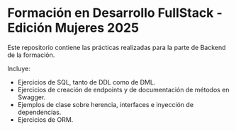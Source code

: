 # Formación en Desarrollo FullStack - Edición Mujeres 2025

Este repositorio contiene las prácticas realizadas para la parte de Backend de la formación.

Incluye:
- Ejercicios de SQL, tanto de DDL como de DML.
- Ejercicios de creación de endpoints y de documentación de métodos en Swagger.
- Ejemplos de clase sobre herencia, interfaces e inyección de dependencias.
- Ejercicios de ORM.
